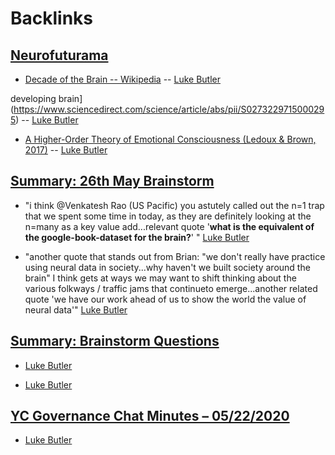 
# Backlinks
## [Neurofuturama](<Neurofuturama.md>)
- [Decade of the Brain -- Wikipedia](https://en.wikipedia.org/wiki/Decade_of_the_Brain) -- [Luke Butler](<Luke Butler.md>)

developing brain](https://www.sciencedirect.com/science/article/abs/pii/S0273229715000295) -- [Luke Butler](<Luke Butler.md>)

- [A Higher-Order Theory of Emotional Consciousness (Ledoux & Brown, 2017)](https://www.pnas.org/content/114/10/E2016) -- [Luke Butler](<Luke Butler.md>)

## [Summary: 26th May Brainstorm](<Summary: 26th May Brainstorm.md>)
- "i think @Venkatesh Rao (US Pacific) you astutely called out the n=1 trap that we spent some time in today, as they are definitely looking at the n=many as a key value add...relevant quote '**what is the equivalent of the google-book-dataset for the brain?**' " [Luke Butler](<Luke Butler.md>)

- "another quote that stands out from Brian: "we don't really have practice using neural data in society...why haven't we built society around the brain" I think gets at ways we may want to shift thinking about the various folkways / traffic jams that continueto emerge...another related quote 'we have our work ahead of us to show the world the value of neural data'" [Luke Butler](<Luke Butler.md>)

## [Summary: Brainstorm Questions](<Summary: Brainstorm Questions.md>)
- [Luke Butler](<Luke Butler.md>)

- [Luke Butler](<Luke Butler.md>)

## [YC Governance Chat Minutes – 05/22/2020](<YC Governance Chat Minutes – 05/22/2020.md>)
- [Luke Butler](<Luke Butler.md>)

